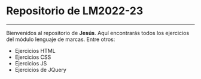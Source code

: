 # Repositorio de LM2022-23
--------------------------
Bienvenidos al repositorio de **Jesús**. Aquí encontrarás todos los ejercicios del módulo lenguaje de marcas. Entre otros:
- Ejercicios HTML
- Ejercicios CSS
- Ejercicios JS
- Ejercicios de JQuery